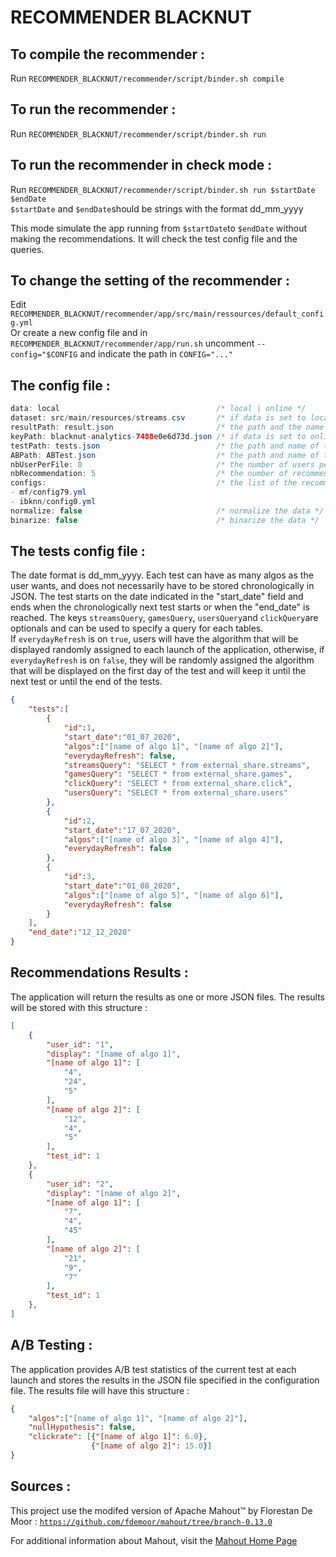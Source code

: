 # RECOMMENDER BLACKNUT

## To compile the recommender :
Run `RECOMMENDER_BLACKNUT/recommender/script/binder.sh compile`

## To run the recommender :
Run `RECOMMENDER_BLACKNUT/recommender/script/binder.sh run`

## To run the recommender in check mode :
Run `RECOMMENDER_BLACKNUT/recommender/script/binder.sh run $startDate $endDate`  
`$startDate` and `$endDate`should be strings with the format dd_mm_yyyy  

This mode simulate the app running from `$startDate`to `$endDate` without making the recommendations. It will check the test config file and the queries.  

## To change the setting of the recommender : 
Edit `RECOMMENDER_BLACKNUT/recommender/app/src/main/ressources/default_config.yml`  
Or create a new config file and in `RECOMMENDER_BLACKNUT/recommender/app/run.sh` uncomment `--config="$CONFIG` and indicate the path in `CONFIG="..."`

## The config file : 
```java
data: local                                   /* local | online */
dataset: src/main/resources/streams.csv       /* if data is set to local, this indicates the path where to collect the datas */
resultPath: result.json                       /* the path and the name of the result file */
keyPath: blacknut-analytics-7488e0e6d73d.json /* if data is set to online, this indicates the path and the name of the key file to access to the BigQuery datas */
testPath: tests.json                          /* the path and name of the tests config file */
ABPath: ABTest.json                           /* the path and name of the A/B testing statistics results file */
nbUserPerFile: 0                              /* the number of users per result file, if set to 0 all results will be store in one file */
nbRecommendation: 5                           /* the number of recommendations per users and per algorithms */
configs:                                      /* the list of the recommendation algorithms and their config file to run for each user */
- mf/config79.yml
- ibknn/config0.yml
normalize: false                              /* normalize the data */
binarize: false                               /* binarize the data */
```

## The tests config file :

The date format is dd_mm_yyyy. Each test can have as many algos as the user wants, and does not necessarily have to be stored chronologically in JSON. The test starts on the date indicated in the "start_date" field and ends when the chronologically next test starts or when the "end_date" is reached. The keys `streamsQuery`, `gamesQuery`, `usersQuery`and `clickQuery`are optionals and can be used to specify a query for each tables.  
If `everydayRefresh` is on `true`, users will have the algorithm that will be displayed randomly assigned to each launch of the application, otherwise, if `everydayRefresh` is on `false`, they will be randomly assigned the algorithm that will be displayed on the first day of the test and will keep it until the next test or until the end of the tests.

```json
{
    "tests":[
        {
            "id":1,
            "start_date":"01_07_2020",
            "algos":["[name of algo 1]", "[name of algo 2]"],
            "everydayRefresh": false,
            "streamsQuery": "SELECT * from external_share.streams", 
            "gamesQuery": "SELECT * from external_share.games", 
            "clickQuery": "SELECT * from external_share.click", 
            "usersQuery": "SELECT * from external_share.users" 
        },
        {
            "id":2,
            "start_date":"17_07_2020",
            "algos":["[name of algo 3]", "[name of algo 4]"],
            "everydayRefresh": false
        },
        {
            "id":3,
            "start_date":"01_08_2020",
            "algos":["[name of algo 5]", "[name of algo 6]"],
            "everydayRefresh": false
        }
    ],
    "end_date":"12_12_2020"
}
```
## Recommendations Results :

The application will return the results as one or more JSON files. The results will be stored with this structure : 
```json
[
    {
        "user_id": "1",
        "display": "[name of algo 1]",
        "[name of algo 1]": [
            "4",
            "24",
            "5"
        ],
        "[name of algo 2]": [
            "12",
            "4",
            "5"
        ],
        "test_id": 1
    },
    {
        "user_id": "2",
        "display": "[name of algo 2]",
        "[name of algo 1]": [
            "7",
            "4",
            "45"
        ],
        "[name of algo 2]": [
            "21",
            "9",
            "7"
        ],
        "test_id": 1
    },
]
```
## A/B Testing : 

The application provides A/B test statistics of the current test at each launch and stores the results in the JSON file specified in the configuration file. The results file will have this structure :  
```json
{
    "algos":["[name of algo 1]", "[name of algo 2]"],
    "nullHypothesis": false,
    "clickrate": [{"[name of algo 1]": 6.0},
                  {"[name of algo 2]": 15.0}]
}
```

## Sources : 

This project use the modifed version of Apache Mahout™ by Florestan De Moor : 
[`https://github.com/fdemoor/mahout/tree/branch-0.13.0`](https://github.com/fdemoor/mahout/tree/branch-0.13.0)

For additional information about Mahout, visit the [Mahout Home Page](http://mahout.apache.org/)
